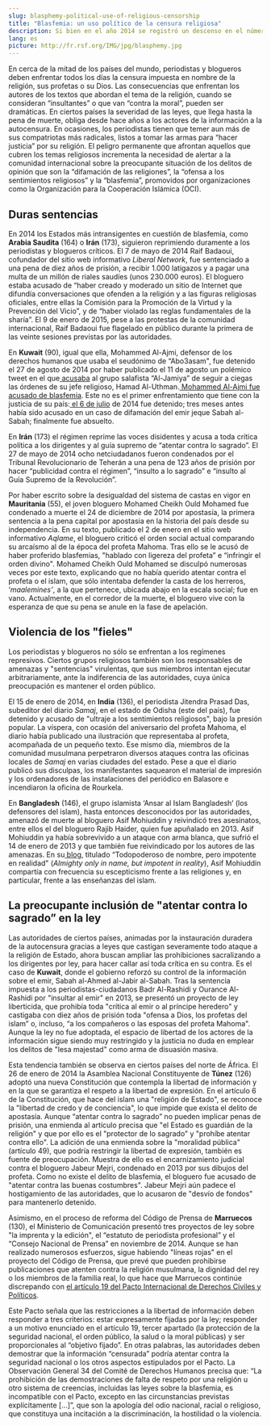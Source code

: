 ```yaml
---
slug: blasphemy-political-use-of-religious-censorship
title: "Blasfemia: un uso político de la censura religiosa"
description: Si bien en el año 2014 se registró un descenso en el número de periodistas que fueron detenidos o condenados por haber abordado la cuestión religiosa, cada vez más países se sirven el delito de “blasfemia” y de “atentar contra lo sagrado” para censurar toda crítica política. Algunos dirigentes incluso han ampliado esta prohibición para incluir a su persona, promulgando leyes abusivas que vuelven ilegal toda crítica en su contra y todo cuestionamiento de sus acciones políticas.
lang: es
picture: http://fr.rsf.org/IMG/jpg/blasphemy.jpg
---
```


En cerca de la mitad de los países del mundo, periodistas y blogueros deben enfrentar todos los días la censura impuesta en nombre de la religión, sus profetas o su Dios. Las consecuencias que enfrentan los autores de los textos que abordan el tema de la religión, cuando se consideran “insultantes” o que van “contra la moral”, pueden ser dramáticas. En ciertos países la severidad de las leyes, que llega hasta la pena de muerte, obliga desde hace años a los actores de la información a la autocensura. En ocasiones, los periodistas tienen que temer aun más de sus compatriotas más radicales, listos a tomar las armas para “hacer justicia” por su religión. El peligro permanente que afrontan aquellos que cubren los temas religiosos incrementa la necesidad de alertar a la comunidad internacional sobre la preocupante situación de los delitos de opinión que son la “difamación de las religiones”, la “ofensa a los sentimientos religiosos” y la “blasfemia”, promovidos por organizaciones como la Organización para la Cooperación Islámica (OCI).

## Duras sentencias

En 2014 los Estados más intransigentes en cuestión de blasfemia, como **Arabia Saudita** (164) o **Irán** (173), siguieron reprimiendo duramente a los periodistas y blogueros críticos. El 7 de mayo de 2014 Raif Badaoui, cofundador del sitio web informativo _Liberal Network_, fue sentenciado a una pena de diez años de prisión, a recibir 1.000 latigazos y a pagar una multa de un millón de riales saudíes (unos 230.000 euros). El bloguero estaba acusado de “haber creado y moderado un sitio de Internet que difundía conversaciones que ofenden a la religión y a las figuras religiosas oficiales, entre ellas la Comisión para la Promoción de la Virtud y la Prevención del Vicio”, y de “haber violado las reglas fundamentales de la sharía”. El 9 de enero de 2015, pese a las protestas de la comunidad internacional, Raif Badaoui fue flagelado en público durante la primera de las veinte sesiones previstas por las autoridades.[ ](http://fr.rsf.org/arabie-saoudite-reporters-sans-frontieres-inquiete-16-01-2015,47493.html)

En **Kuwait** (90), igual que ella, Mohammed Al-Ajmi, defensor de los derechos humanos que usaba el seudónimo de “Abo3asam", fue detenido el 27 de agosto de 2014 por haber publicado el 11 de agosto un polémico tweet en el que[ acusaba](http://www.chinatopix.com/articles/8357/20140830/kuwaiti-twitter-star-detained-for-offensive-tweet.htm) al grupo salafista “Al-Jamiya” de seguir a ciegas las órdenes de su jefe religioso, Hamad Al-Uthman.[ Mohammed Al-Ajmi fue acusado de blasfemia](http://www.bbc.com/news/blogs-trending-28972617?print=true). Este no es el primer enfrentamiento que tiene con la justicia de su país:[ el 6 de julio](http://twitmail.com/email/153343094/9/false) de 2014 fue detenido; tres meses antes había sido acusado en un caso de difamación del emir jeque Sabah al-Sabah; finalmente fue absuelto.

En **Irán** (173) el régimen reprime las voces disidentes y acusa a toda crítica política a los dirigentes y al guía supremo de “atentar contra lo sagrado”. El 27 de mayo de 2014 ocho netciudadanos fueron condenados por el Tribunal Revolucionario de Teherán a una pena de 123 años de prisión por hacer “publicidad contra el régimen”, “insulto a lo sagrado” e “insulto al Guía Supremo de la Revolución”.

Por haber escrito sobre la desigualdad del sistema de castas en vigor en **Mauritania** (55), el joven bloguero Mohamed Cheikh Ould Mohamed fue condenado a muerte el 24 de diciembre de 2014 por apostasía, la primera sentencia a la pena capital por apostasia en la historia del país desde su independencia. En su texto, publicado el 2 de enero en el sitio web informativo _Aqlame_, el bloguero criticó el orden social actual comparando su arcaísmo al de la época del profeta Mahoma. Tras ello se le acusó de haber proferido blasfemias, "hablado con ligereza del profeta” e “infringir el orden divino". Mohamed Cheikh Ould Mohamed se disculpó numerosas veces por este texto, explicando que no había querido atentar contra el profeta o el islam, que sólo intentaba defender la casta de los herreros, ‘_maalemines’_, a la que pertenece, ubicada abajo en la escala social; fue en vano. Actualmente, en el corredor de la muerte, el bloguero vive con la esperanza de que su pena se anule en la fase de apelación.

## Violencia de los "fieles"

Los periodistas y blogueros no sólo se enfrentan a los regímenes represivos. Ciertos grupos religiosos también son los responsables de amenazas y "sentencias" virulentas, que sus miembros intentan ejecutar arbitrariamente, ante la indiferencia de las autoridades, cuya única preocupación es mantener el orden público.

El 15 de enero de 2014, en **India** (136), el periodista Jitendra Prasad Das, subeditor del diario _Samaj_, en el estado de Odisha (este del país), fue detenido y acusado de "ultraje a los sentimientos religiosos", bajo la presión popular. La víspera, con ocasión del aniversario del profeta Mahoma, el diario había publicado una ilustración que representaba al profeta, acompañada de un pequeño texto. Ese mismo día, miembros de la comunidad musulmana perpetraron diversos ataques contra las oficinas locales de _Samaj_ en varias ciudades del estado. Pese a que el diario publicó sus disculpas, los manifestantes saquearon el material de impresión y los ordenadores de las instalaciones del periódico en Balasore e incendiaron la oficina de Rourkela.

En **Bangladesh** (146), el grupo islamista ‘Ansar al Islam Bangladesh’ (los defensores del islam), hasta entonces desconocidos por las autoridades, amenazó de muerte al bloguero Asif Mohiuddin y reivindicó tres asesinatos, entre ellos el del bloguero Rajib Haider, quien fue apuñalado en 2013. Asif Mohiuddin ya había sobrevivido a un ataque con arma blanca, que sufrió el 14 de enero de 2013 y que también fue reivindicado por los autores de las amenazas. En su[ blog](http://www.somewhereinblog.net/blog/realasifm), titulado “Todopoderoso de nombre, pero impotente en realidad" (_Almighty only in name, but impotent in reality_), Asif Mohiuddin compartía con frecuencia su escepticismo frente a las religiones y, en particular, frente a las enseñanzas del islam.

## La preocupante inclusión de "atentar contra lo sagrado” en la ley

Las autoridades de ciertos países, animadas por la instauración duradera de la autocensura gracias a leyes que castigan severamente todo ataque a la religión de Estado, ahora buscan ampliar las prohibiciones sacralizando a los dirigentes por ley, para hacer callar así toda crítica en su contra. Es el caso de **Kuwait**, donde el gobierno reforzó su control de la información sobre el emir, Sabah al-Ahmed al-Jabir al-Sabah. Tras la sentencia impuesta a los periodistas-ciudadanos Badr Al-Rashidi y Ourance Al-Rashidi por "insultar al emir" en 2013, se presentó un proyecto de ley liberticida, que prohibía toda "crítica al emir o al príncipe heredero" y castigaba con diez años de prisión toda "ofensa a Dios, los profetas del islam” o, incluso, “a los compañeros o las esposas del profeta Mahoma". Aunque la ley no fue adoptada, el espacio de libertad de los actores de la información sigue siendo muy restringido y la justicia no duda en emplear los delitos de "lesa majestad" como arma de disuasión masiva.

Esta tendencia también se observa en ciertos países del norte de África. El 26 de enero de 2014 la Asamblea Nacional Constituyente de **Túnez** (126) adoptó una nueva Constitución que contempla la libertad de información y en la que se garantiza el respeto a la libertad de expresión. En el artículo 6 de la Constitución, que hace del islam una "religión de Estado", se reconoce la "libertad de credo y de conciencia", lo que impide que exista el delito de apostasía. Aunque “atentar contra lo sagrado” no pueden implicar penas de prisión, una enmienda al artículo precisa que "el Estado es guardián de la religión" y que por ello es el "protector de lo sagrado" y "prohíbe atentar contra ello". La adición de una enmienda sobre la "moralidad pública" (artículo 49), que podría restringir la libertad de expresión, también es fuente de preocupación. Muestra de ello es el encarnizamiento judicial contra el bloguero Jabeur Mejri, condenado en 2013 por sus dibujos del profeta. Como no existe el delito de blasfemia, el bloguero fue acusado de "atentar contra las buenas costumbres". Jabeur Mejri aún padece el hostigamiento de las autoridades, que lo acusaron de "desvío de fondos" para mantenerlo detenido.

Asimismo, en el proceso de reforma del Código de Prensa de **Marruecos** (130), el Ministerio de Comunicación presentó tres proyectos de ley sobre "la imprenta y la edición", el “estatuto de periodista profesional” y el “Consejo Nacional de Prensa” en noviembre de 2014. Aunque se han realizado numerosos esfuerzos, sigue habiendo "líneas rojas" en el proyecto del Código de Prensa, que prevé que pueden prohibirse publicaciones que atenten contra la religión musulmana, la dignidad del rey o los miembros de la familia real, lo que hace que Marruecos continúe discrepando con [el artículo 19 del Pacto Internacional de Derechos Civiles y Políticos](http://www.ohchr.org/SP/ProfessionalInterest/Pages/CCPR.aspx).

Este Pacto señala que las restricciones a la libertad de información deben responder a tres criterios: estar expresamente fijadas por la ley; responder a un motivo enunciado en el artículo 19, tercer apartado (la protección de la seguridad nacional, el orden público, la salud o la moral públicas) y ser proporcionales al “objetivo fijado”. En otras palabras, las autoridades deben demostrar que la información “censurada” podría atentar contra la seguridad nacional o los otros aspectos estipulados por el Pacto. La Observación General 34 del Comité de Derechos Humanos precisa que: “La prohibición de las demostraciones de falta de respeto por una religión u otro sistema de creencias, incluidas las leyes sobre la blasfemia, es incompatible con el Pacto, excepto en las circunstancias previstas explícitamente [...]”, que son la apología del odio nacional, racial o religioso, que constituya una incitación a la discriminación, la hostilidad o la violencia.
